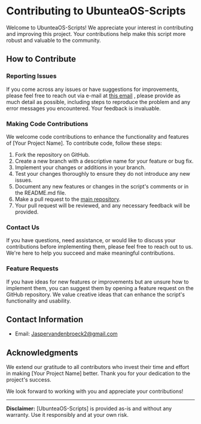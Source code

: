 # Contributing to UbunteaOS-Scripts

Welcome to UbunteaOS-Scripts! We appreciate your interest in contributing and improving this project. Your contributions help make this script more robust and valuable to the community.

## How to Contribute

### Reporting Issues

If you come across any issues or have suggestions for improvements, please feel free to reach out via e-mail at [this email](mailto:jaspervandenbroeck2@gmail.com) , please provide as much detail as possible, including steps to reproduce the problem and any error messages you encountered. Your feedback is invaluable.

### Making Code Contributions

We welcome code contributions to enhance the functionality and features of [Your Project Name]. To contribute code, follow these steps:

1. Fork the repository on GitHub.
2. Create a new branch with a descriptive name for your feature or bug fix.
3. Implement your changes or additions in your branch.
4. Test your changes thoroughly to ensure they do not introduce any new issues.
5. Document any new features or changes in the script's comments or in the README.md file.
6. Make a pull request to the [main repository](https://github.com/superwinkel/UbunteaOS-Scripts/).
7. Your pull request will be reviewed, and any necessary feedback will be provided.

### Contact Us

If you have questions, need assistance, or would like to discuss your contributions before implementing them, please feel free to reach out to us. We're here to help you succeed and make meaningful contributions.

### Feature Requests

If you have ideas for new features or improvements but are unsure how to implement them, you can suggest them by opening a feature request on the GitHub repository. We value creative ideas that can enhance the script's functionality and usability.

## Contact Information

- Email: [Jaspervandenbroeck2@gmail.com](mailto:jaspervandenbroeck2@gmail.com)

## Acknowledgments

We extend our gratitude to all contributors who invest their time and effort in making [Your Project Name] better. Thank you for your dedication to the project's success.

We look forward to working with you and appreciate your contributions!

---

**Disclaimer:** [UbunteaOS-Scripts] is provided as-is and without any warranty. Use it responsibly and at your own risk.
